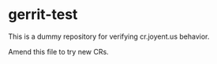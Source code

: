 # gerrit-test

This is a dummy repository for verifying cr.joyent.us behavior.

Amend this file to try new CRs.
